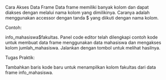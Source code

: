 Cara Akses Data Frame
Data frame memiliki banyak kolom dan dapat diakses dengan melalui nama kolom yang dimilikinya. Caranya adalah menggunakan accessor dengan tanda $ yang diikuti dengan nama kolom.

Contoh:

info_mahasiswa$fakultas.
Panel code editor telah dilengkapi contoh kode untuk membuat data frame menggunakan data mahasiswa dan mengakses kolom jumlah_mahasiswa. Jalankan dengan tombol  untuk melihat hasilnya.

 

Tugas Praktik:

Tambahkan baris kode baru untuk menampilkan kolom fakultas dari data frame info_mahasiswa. 